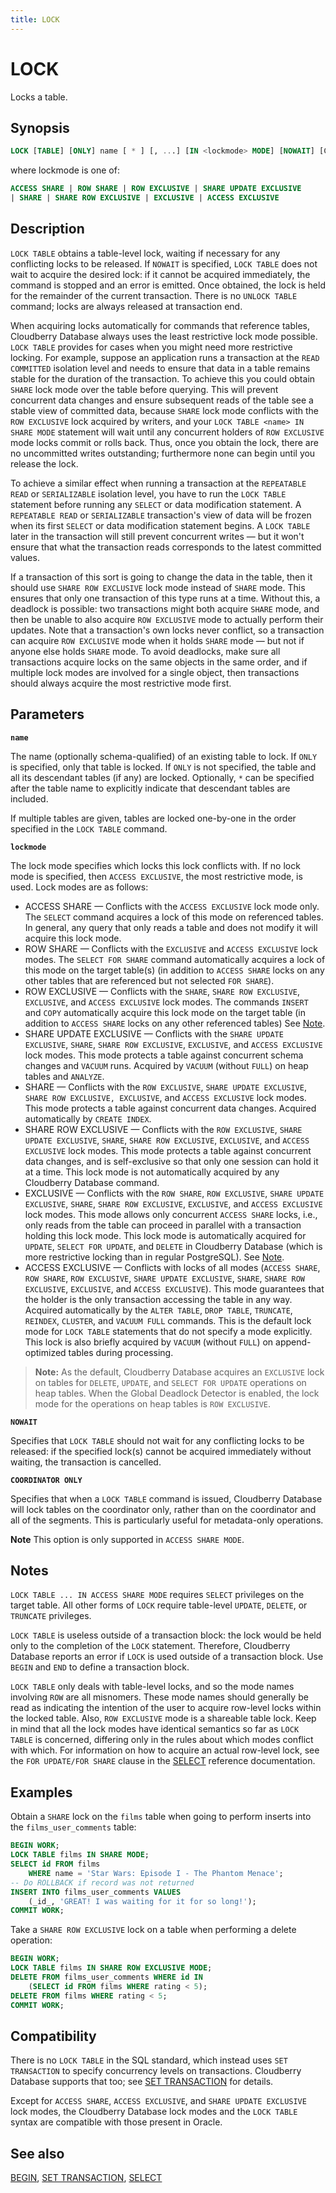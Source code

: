 ```yaml
---
title: LOCK
---
```


# LOCK

Locks a table.

## Synopsis

```sql
LOCK [TABLE] [ONLY] name [ * ] [, ...] [IN <lockmode> MODE] [NOWAIT] [COORDINATOR ONLY]
```

where lockmode is one of:

```sql
ACCESS SHARE | ROW SHARE | ROW EXCLUSIVE | SHARE UPDATE EXCLUSIVE 
| SHARE | SHARE ROW EXCLUSIVE | EXCLUSIVE | ACCESS EXCLUSIVE
```

## Description

`LOCK TABLE` obtains a table-level lock, waiting if necessary for any conflicting locks to be released. If `NOWAIT` is specified, `LOCK TABLE` does not wait to acquire the desired lock: if it cannot be acquired immediately, the command is stopped and an error is emitted. Once obtained, the lock is held for the remainder of the current transaction. There is no `UNLOCK TABLE` command; locks are always released at transaction end.

When acquiring locks automatically for commands that reference tables, Cloudberry Database always uses the least restrictive lock mode possible. `LOCK TABLE` provides for cases when you might need more restrictive locking. For example, suppose an application runs a transaction at the `READ COMMITTED` isolation level and needs to ensure that data in a table remains stable for the duration of the transaction. To achieve this you could obtain `SHARE` lock mode over the table before querying. This will prevent concurrent data changes and ensure subsequent reads of the table see a stable view of committed data, because `SHARE` lock mode conflicts with the `ROW EXCLUSIVE` lock acquired by writers, and your `LOCK TABLE <name> IN SHARE MODE` statement will wait until any concurrent holders of `ROW EXCLUSIVE` mode locks commit or rolls back. Thus, once you obtain the lock, there are no uncommitted writes outstanding; furthermore none can begin until you release the lock.

To achieve a similar effect when running a transaction at the `REPEATABLE READ` or `SERIALIZABLE` isolation level, you have to run the `LOCK TABLE` statement before running any `SELECT` or data modification statement. A `REPEATABLE READ` or `SERIALIZABLE` transaction's view of data will be frozen when its first `SELECT` or data modification statement begins. A `LOCK TABLE` later in the transaction will still prevent concurrent writes — but it won't ensure that what the transaction reads corresponds to the latest committed values.

If a transaction of this sort is going to change the data in the table, then it should use `SHARE ROW EXCLUSIVE` lock mode instead of `SHARE` mode. This ensures that only one transaction of this type runs at a time. Without this, a deadlock is possible: two transactions might both acquire `SHARE` mode, and then be unable to also acquire `ROW EXCLUSIVE` mode to actually perform their updates. Note that a transaction's own locks never conflict, so a transaction can acquire `ROW EXCLUSIVE` mode when it holds `SHARE` mode — but not if anyone else holds `SHARE` mode. To avoid deadlocks, make sure all transactions acquire locks on the same objects in the same order, and if multiple lock modes are involved for a single object, then transactions should always acquire the most restrictive mode first.

## Parameters

**`name`**

The name (optionally schema-qualified) of an existing table to lock. If `ONLY` is specified, only that table is locked. If `ONLY` is not specified, the table and all its descendant tables (if any) are locked. Optionally, `*` can be specified after the table name to explicitly indicate that descendant tables are included.

If multiple tables are given, tables are locked one-by-one in the order specified in the `LOCK TABLE` command.

**`lockmode`**

The lock mode specifies which locks this lock conflicts with. If no lock mode is specified, then `ACCESS EXCLUSIVE`, the most restrictive mode, is used. Lock modes are as follows:

- ACCESS SHARE — Conflicts with the `ACCESS EXCLUSIVE` lock mode only. The `SELECT` command acquires a lock of this mode on referenced tables. In general, any query that only reads a table and does not modify it will acquire this lock mode.
- ROW SHARE — Conflicts with the `EXCLUSIVE` and `ACCESS EXCLUSIVE` lock modes. The `SELECT FOR SHARE` command automatically acquires a lock of this mode on the target table(s) (in addition to `ACCESS SHARE` locks on any other tables that are referenced but not selected `FOR SHARE`).
- ROW EXCLUSIVE — Conflicts with the `SHARE`, `SHARE ROW EXCLUSIVE`, `EXCLUSIVE`, and `ACCESS EXCLUSIVE` lock modes. The commands `INSERT` and `COPY` automatically acquire this lock mode on the target table (in addition to `ACCESS SHARE` locks on any other referenced tables) See [Note](#notes).
- SHARE UPDATE EXCLUSIVE — Conflicts with the `SHARE UPDATE EXCLUSIVE`, `SHARE`, `SHARE ROW EXCLUSIVE`, `EXCLUSIVE`, and `ACCESS EXCLUSIVE` lock modes. This mode protects a table against concurrent schema changes and `VACUUM` runs. Acquired by `VACUUM` (without `FULL`) on heap tables and `ANALYZE`.
- SHARE — Conflicts with the `ROW EXCLUSIVE`, `SHARE UPDATE EXCLUSIVE`, `SHARE ROW EXCLUSIVE, EXCLUSIVE`, and `ACCESS EXCLUSIVE` lock modes. This mode protects a table against concurrent data changes. Acquired automatically by `CREATE INDEX`.
- SHARE ROW EXCLUSIVE — Conflicts with the `ROW EXCLUSIVE`, `SHARE UPDATE EXCLUSIVE`, `SHARE`, `SHARE ROW EXCLUSIVE`, `EXCLUSIVE`, and `ACCESS EXCLUSIVE` lock modes. This mode protects a table against concurrent data changes, and is self-exclusive so that only one session can hold it at a time. This lock mode is not automatically acquired by any Cloudberry Database command.
- EXCLUSIVE — Conflicts with the `ROW SHARE`, `ROW EXCLUSIVE`, `SHARE UPDATE EXCLUSIVE`, `SHARE`, `SHARE ROW EXCLUSIVE`, `EXCLUSIVE`, and `ACCESS EXCLUSIVE` lock modes. This mode allows only concurrent `ACCESS SHARE` locks, i.e., only reads from the table can proceed in parallel with a transaction holding this lock mode. This lock mode is automatically acquired for `UPDATE`, `SELECT FOR UPDATE`, and `DELETE` in Cloudberry Database (which is more restrictive locking than in regular PostgreSQL). See [Note](#notes).
- ACCESS EXCLUSIVE — Conflicts with locks of all modes (`ACCESS SHARE`, `ROW SHARE`, `ROW EXCLUSIVE`, `SHARE UPDATE EXCLUSIVE`, `SHARE`, `SHARE ROW EXCLUSIVE`, `EXCLUSIVE`, and `ACCESS EXCLUSIVE`). This mode guarantees that the holder is the only transaction accessing the table in any way. Acquired automatically by the `ALTER TABLE`, `DROP TABLE`, `TRUNCATE`, `REINDEX`, `CLUSTER`, and `VACUUM FULL` commands. This is the default lock mode for `LOCK TABLE` statements that do not specify a mode explicitly. This lock is also briefly acquired by `VACUUM` (without `FULL`) on append-optimized tables during processing.

> **Note:** As the default, Cloudberry Database acquires an `EXCLUSIVE` lock on tables for `DELETE`, `UPDATE`, and `SELECT FOR UPDATE` operations on heap tables. When the Global Deadlock Detector is enabled, the lock mode for the operations on heap tables is `ROW EXCLUSIVE`.

**`NOWAIT`**

Specifies that `LOCK TABLE` should not wait for any conflicting locks to be released: if the specified lock(s) cannot be acquired immediately without waiting, the transaction is cancelled.

**`COORDINATOR ONLY`**

Specifies that when a `LOCK TABLE` command is issued, Cloudberry Database will lock tables on the coordinator only, rather than on the coordinator and all of the segments. This is particularly useful for metadata-only operations. 

**Note** This option is only supported in `ACCESS SHARE MODE`.

## Notes

`LOCK TABLE ... IN ACCESS SHARE MODE` requires `SELECT` privileges on the target table. All other forms of `LOCK` require table-level `UPDATE`, `DELETE`, or `TRUNCATE` privileges.

`LOCK TABLE` is useless outside of a transaction block: the lock would be held only to the completion of the `LOCK` statement. Therefore, Cloudberry Database reports an error if `LOCK` is used outside of a transaction block. Use `BEGIN` and `END` to define a transaction block.

`LOCK TABLE` only deals with table-level locks, and so the mode names involving `ROW` are all misnomers. These mode names should generally be read as indicating the intention of the user to acquire row-level locks within the locked table. Also, `ROW EXCLUSIVE` mode is a shareable table lock. Keep in mind that all the lock modes have identical semantics so far as `LOCK TABLE` is concerned, differing only in the rules about which modes conflict with which. For information on how to acquire an actual row-level lock, see the `FOR UPDATE/FOR SHARE` clause in the [SELECT](/docs/sql-stmts/sql-stmt-select.md) reference documentation.

## Examples

Obtain a `SHARE` lock on the `films` table when going to perform inserts into the `films_user_comments` table:

```sql
BEGIN WORK;
LOCK TABLE films IN SHARE MODE;
SELECT id FROM films
    WHERE name = 'Star Wars: Episode I - The Phantom Menace';
-- Do ROLLBACK if record was not returned
INSERT INTO films_user_comments VALUES
    (_id_, 'GREAT! I was waiting for it for so long!');
COMMIT WORK;
```

Take a `SHARE ROW EXCLUSIVE` lock on a table when performing a delete operation:

```sql
BEGIN WORK;
LOCK TABLE films IN SHARE ROW EXCLUSIVE MODE;
DELETE FROM films_user_comments WHERE id IN
    (SELECT id FROM films WHERE rating < 5);
DELETE FROM films WHERE rating < 5;
COMMIT WORK;
```

## Compatibility

There is no `LOCK TABLE` in the SQL standard, which instead uses `SET TRANSACTION` to specify concurrency levels on transactions. Cloudberry Database supports that too; see [SET TRANSACTION](/docs/sql-stmts/sql-stmt-set-transaction.md) for details.

Except for `ACCESS SHARE`, `ACCESS EXCLUSIVE`, and `SHARE UPDATE EXCLUSIVE` lock modes, the Cloudberry Database lock modes and the `LOCK TABLE` syntax are compatible with those present in Oracle.

## See also

[BEGIN](/docs/sql-stmts/sql-stmt-begin.md), [SET TRANSACTION](/docs/sql-stmts/sql-stmt-set-transaction.md), [SELECT](/docs/sql-stmts/sql-stmt-select.md)
